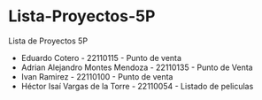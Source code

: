# Lista-Proyectos-5P
Lista de Proyectos 5P
- Eduardo Cotero - 22110115 - Punto de venta
- Adrian Alejandro Montes Mendoza - 22110135 - Punto de Venta
- Ivan Ramirez - 22110100 - Punto de venta
- Héctor Isaí Vargas de la Torre - 22110054 - Listado de peliculas
